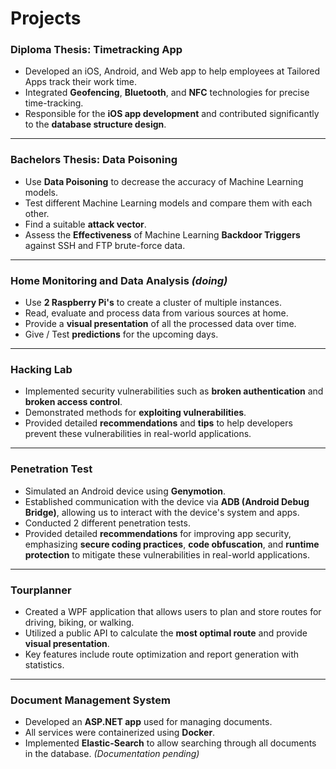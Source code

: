 # Projects

### **Diploma Thesis: Timetracking App**
- Developed an iOS, Android, and Web app to help employees at Tailored Apps track their work time.
- Integrated **Geofencing**, **Bluetooth**, and **NFC** technologies for precise time-tracking.
- Responsible for the **iOS app development** and contributed significantly to the **database structure design**.

---

### **Bachelors Thesis: Data Poisoning**
- Use **Data Poisoning** to decrease the accuracy of Machine Learning models.
- Test different Machine Learning models and compare them with each other.
- Find a suitable **attack vector**.
- Assess the **Effectiveness** of Machine Learning **Backdoor Triggers** against SSH and FTP brute-force data.

---

### **Home Monitoring and Data Analysis** *(doing)*
- Use **2 Raspberry Pi's** to create a cluster of multiple instances.
- Read, evaluate and process data from various sources at home.
- Provide a **visual presentation** of all the processed data over time.
- Give / Test **predictions** for the upcoming days.

---

### **Hacking Lab**
- Implemented security vulnerabilities such as **broken authentication** and **broken access control**.
- Demonstrated methods for **exploiting vulnerabilities**.
- Provided detailed **recommendations** and **tips** to help developers prevent these vulnerabilities in real-world applications.

---

### **Penetration Test**
- Simulated an Android device using **Genymotion**.
- Established communication with the device via **ADB (Android Debug Bridge)**, allowing us to interact with the device's system and apps.
- Conducted 2 different penetration tests.
- Provided detailed **recommendations** for improving app security, emphasizing **secure coding practices**, **code obfuscation**, and **runtime protection** to mitigate these vulnerabilities in real-world applications.

---

### **Tourplanner**
- Created a WPF application that allows users to plan and store routes for driving, biking, or walking.
- Utilized a public API to calculate the **most optimal route** and provide **visual presentation**.
- Key features include route optimization and report generation with statistics.

---

### **Document Management System**
- Developed an **ASP.NET app** used for managing documents.
- All services were containerized using **Docker**.
- Implemented **Elastic-Search** to allow searching through all documents in the database.
  *(Documentation pending)*

